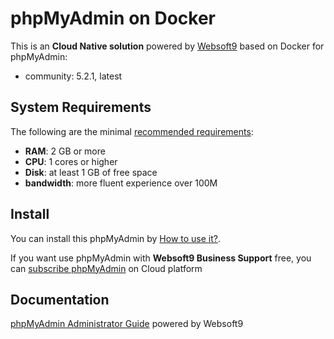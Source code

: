 # phpMyAdmin on Docker  

This is an **Cloud Native solution** powered by [Websoft9](https://www.websoft9.com) based on Docker for phpMyAdmin:

 - community:  5.2.1, latest


## System Requirements

The following are the minimal [recommended requirements](https://github.com/phpmyadmin/docker):

* **RAM**: 2 GB or more
* **CPU**: 1 cores or higher
* **Disk**: at least 1 GB of free space
* **bandwidth**: more fluent experience over 100M  

## Install

You can install this phpMyAdmin by [How to use it?](https://github.com/Websoft9/docker-library#how-to-use-it).   

If you want use phpMyAdmin with **Websoft9 Business Support** free, you can [subscribe phpMyAdmin](https://www.websoft9.com/apps) on Cloud platform

## Documentation

[phpMyAdmin Administrator Guide](https://support.websoft9.com/docs/phpmyadmin) powered by Websoft9